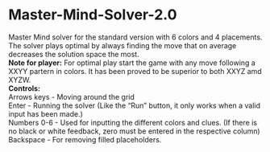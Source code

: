 # Master-Mind-Solver-2.0
Master Mind solver for the standard version with 6 colors and 4 placements. The solver plays optimal by always finding the move that on average decreases the solution space the most.<br/>
**Note for player:** For optimal play start the game with any move following a XXYY partern in colors. It has been proved to be superior to both XXYZ amd XYZW. <br/>
**Controls:**<br/>
Arrows keys - Moving around the grid<br/>
Enter - Running the solver (Like the “Run” button, it only works when a valid input has been made.)<br/>
Numbers 0-6 - Used for inputting the different colors and clues. (If there is no black or white feedback, zero must be entered in the respective column)<br/>
Backspace - For removing filled placeholders.
